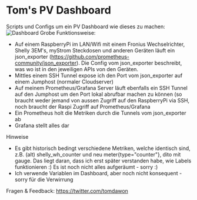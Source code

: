 # Tom's PV Dashboard
Scripts und Configs um ein PV Dashboard wie dieses zu machen:
![Dashboard](https://github.com/thomhug/pv/blob/main/pv%20dashboard%202023-01-13.PNG)
Grobe Funktionsweise:

- Auf einem RaspberryPi im LAN/Wifi mit einem Fronius Wechselrichter, Shelly 3EM's, myStrom Steckdosen und anderen Geräten läuft ein json_exporter (https://github.com/prometheus-community/json_exporter). Die Config vom json_exporter beschreibt, was wo ist in den jeweiligen APIs von den Geräten.
- Mittles einem SSH Tunnel expose ich den Port vom json_exporter auf einem Jumphost (normaler Cloudserver)
- Auf meinem Prometheus/Grafana Server läuft ebenfalls ein SSH Tunnel auf den Jumphost um den Port lokal abrufbar machen zu können (so braucht weder jemand von aussen Zugriff auf den RaspberryPi via SSH, noch braucht der Raspi Zugriff auf Prometheus/Grafana
- Ein Prometheus holt die Metriken durch die Tunnels vom json_exporter ab
- Grafana stellt alles dar

Hinweise

- Es gibt historisch bedingt verschiedene Metriken, welche identisch sind, z.B. (alt) shelly_wh_counter und neu meter{type="counter"}, dito mit gauge. Das liegt daran, dass ich erst später verstanden habe, wie Labels funktionieren :) Es ist noch nicht alles aufgeräumt - sorry :)
- Ich verwende Variablen im Dashboard, aber noch nicht konsequent - sorry für die Verwirrung


Fragen & Feedback: https://twitter.com/tomdawon
